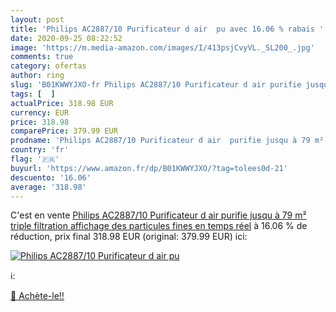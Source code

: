 ```yaml
---
layout: post
title: 'Philips AC2887/10 Purificateur d air  pu avec 16.06 % rabais '
date: 2020-09-25 08:22:52
image: 'https://m.media-amazon.com/images/I/413psjCvyVL._SL200_.jpg'
comments: true
category: ofertas
author: ring
slug: 'B01KWWYJXO-fr Philips AC2887/10 Purificateur d air purifie jusqu à 79 m²...'
tags: [  ]
actualPrice: 318.98 EUR
currency: EUR
price: 318.98
comparePrice: 379.99 EUR
prodname: 'Philips AC2887/10 Purificateur d air  purifie jusqu à 79 m²  triple filtration  affichage des particules fines en temps réel'
country: 'fr'
flag: '🇫🇷'
buyurl: 'https://www.amazon.fr/dp/B01KWWYJXO/?tag=tolees0d-21'
descuento: '16.06'
average: '318.98'
---
```


C'est en vente [Philips AC2887/10 Purificateur d air  purifie jusqu à 79 m²  triple filtration  affichage des particules fines en temps réel](https://www.amazon.fr/dp/B01KWWYJXO/?tag=tolees0d-21)  à  16.06 % de réduction, prix final  318.98 EUR (original: 379.99 EUR) ici:

[![Philips AC2887/10 Purificateur d air  pu](https://m.media-amazon.com/images/I/413psjCvyVL._SL200_.jpg)](https://www.amazon.fr/dp/B01KWWYJXO/?tag=tolees0d-21)

ℹ️:


[🛒 Achète-le!!](https://www.amazon.fr/dp/B01KWWYJXO/?tag=tolees0d-21)
